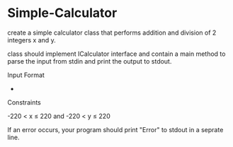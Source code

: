 # Simple-Calculator
 create a simple calculator class that performs addition and division of 2 integers x and y.

 class should implement ICalculator interface and contain a main method to parse the input from stdin and print the output to stdout.

Input Format

-

Constraints

-220 < x ≤ 220 and -220 < y ≤ 220

If an error occurs, your program should print "Error" to stdout in a seprate line.
